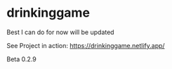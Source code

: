 # drinkinggame
Best I can do for now will be updated

See Project in action: https://drinkinggame.netlify.app/

Beta 0.2.9